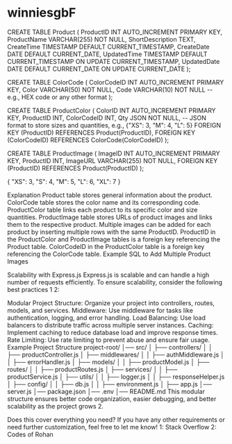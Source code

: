 # winniesgbF

CREATE TABLE Product (
    ProductID INT AUTO_INCREMENT PRIMARY KEY,
    ProductName VARCHAR(255) NOT NULL,
    ShortDescription TEXT,
    CreateTime TIMESTAMP DEFAULT CURRENT_TIMESTAMP,
    CreateDate DATE DEFAULT CURRENT_DATE,
    UpdatedTime TIMESTAMP DEFAULT CURRENT_TIMESTAMP ON UPDATE CURRENT_TIMESTAMP,
    UpdatedDate DATE DEFAULT CURRENT_DATE ON UPDATE CURRENT_DATE
);

CREATE TABLE ColorCode (
    ColorCodeID INT AUTO_INCREMENT PRIMARY KEY,
    Color VARCHAR(50) NOT NULL,
    Code VARCHAR(10) NOT NULL -- e.g., HEX code or any other format
);

CREATE TABLE ProductColor (
    ColorID INT AUTO_INCREMENT PRIMARY KEY,
    ProductID INT,
    ColorCodeID INT,
    Qty JSON NOT NULL, -- JSON format to store sizes and quantities, e.g., {"XS": 3, "M": 4, "L": 5}
    FOREIGN KEY (ProductID) REFERENCES Product(ProductID),
    FOREIGN KEY (ColorCodeID) REFERENCES ColorCode(ColorCodeID)
);

CREATE TABLE ProductImage (
    ImageID INT AUTO_INCREMENT PRIMARY KEY,
    ProductID INT,
    ImageURL VARCHAR(255) NOT NULL,
    FOREIGN KEY (ProductID) REFERENCES Product(ProductID)
);

{
    "XS": 3,
    "S": 4,
    "M": 5,
    "L": 6,
    "XL": 7
}


Explanation
Product table stores general information about the product.
ColorCode table stores the color name and its corresponding code.
ProductColor table links each product to its specific color and size quantities.
ProductImage table stores URLs of product images and links them to the respective product. Multiple images can be added for each product by inserting multiple rows with the same ProductID.
ProductID in the ProductColor and ProductImage tables is a foreign key referencing the Product table.
ColorCodeID in the ProductColor table is a foreign key referencing the ColorCode table.
Example SQL to Add Multiple Product Images

Scalability with Express.js
Express.js is scalable and can handle a high number of requests efficiently. To ensure scalability, consider the following best practices 1 2:

Modular Project Structure: Organize your project into controllers, routes, models, and services.
Middleware: Use middleware for tasks like authentication, logging, and error handling.
Load Balancing: Use load balancers to distribute traffic across multiple server instances.
Caching: Implement caching to reduce database load and improve response times.
Rate Limiting: Use rate limiting to prevent abuse and ensure fair usage.
Example Project Structure
project-root/
│── src/
│   ├── controllers/
│   │   ├── productController.js
│   ├── middlewares/
│   │   ├── authMiddleware.js
│   │   ├── errorHandler.js
│   ├── models/
│   │   ├── productModel.js
│   ├── routes/
│   │   ├── productRoutes.js
│   ├── services/
│   │   ├── productService.js
│   ├── utils/
│   │   ├── logger.js
│   │   ├── responseHelper.js
│   ├── config/
│   │   ├── db.js
│   │   ├── environment.js
│   ├── app.js
│── server.js
│── package.json
│── .env
│── README.md
This modular structure ensures better code organization, easier debugging, and better scalability as the project grows 2.

Does this cover everything you need? If you have any other requirements or need further customization, feel free to let me know! 1: Stack Overflow 2: Codes of Rohan
